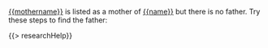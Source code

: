 [{{mothername}}](https://familysearch.org/tree/person/{{mid}}/details) is listed as a mother of [{{name}}](https://familysearch.org/tree/person/{{pid}}/details) but there is no father. Try these steps to find the father:

{{> researchHelp}}